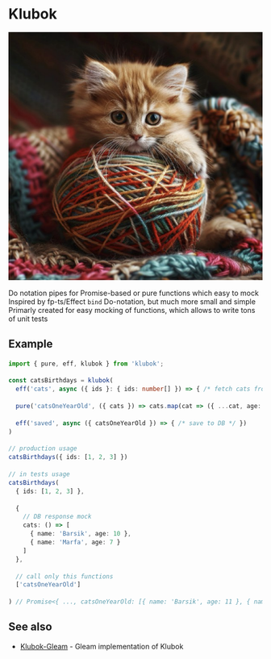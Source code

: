 # Klubok

![logo](logo.png)

Do notation pipes for Promise-based or pure functions which easy to mock <br/>
Inspired by fp-ts/Effect `bind` Do-notation, but much more small and simple <br/>
Primarly created for easy mocking of functions, which allows to write tons of unit tests

## Example

```ts
import { pure, eff, klubok } from 'klubok';

const catsBirthdays = klubok(
  eff('cats', async ({ ids }: { ids: number[] }) => { /* fetch cats from DB */ }),

  pure('catsOneYearOld', ({ cats }) => cats.map(cat => ({ ...cat, age: cat.age + 1 })),

  eff('saved', async ({ catsOneYearOld }) => { /* save to DB */ })
)

// production usage
catsBirthdays({ ids: [1, 2, 3] })

// in tests usage
catsBirthdays(
  { ids: [1, 2, 3] },

  {
    // DB response mock
    cats: () => [
      { name: 'Barsik', age: 10 },
      { name: 'Marfa', age: 7 }
    ]
  },

  // call only this functions
  ['catsOneYearOld']

) // Promise<{ ..., catsOneYearOld: [{ name: 'Barsik', age: 11 }, { name: 'Marfa', age: 8 }] }>

```

## See also

* [Klubok-Gleam](https://github.com/darky/klubok) - Gleam implementation of Klubok
